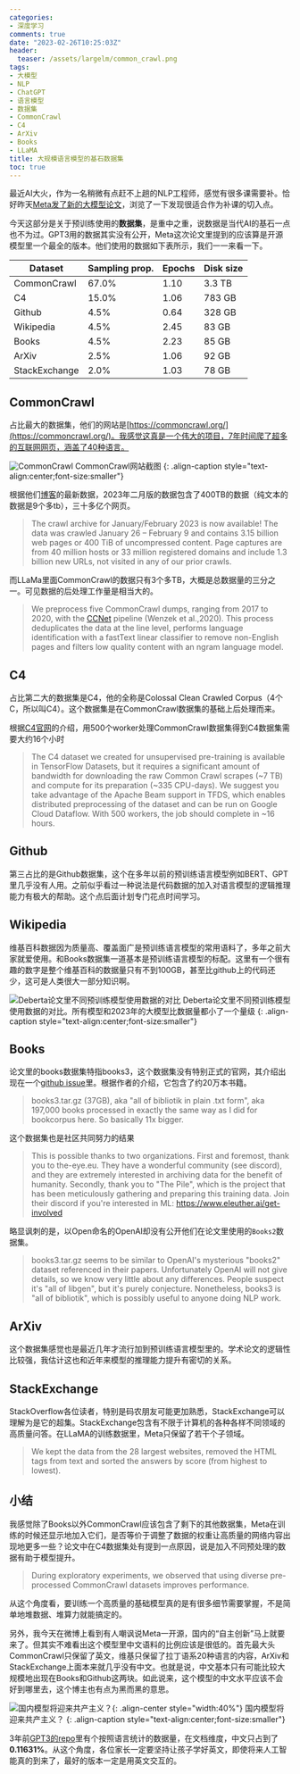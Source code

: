 ```yaml
---
categories:
- 深度学习
comments: true
date: "2023-02-26T10:25:03Z"
header:
  teaser: /assets/largelm/common_crawl.png
tags:
- 大模型
- NLP
- ChatGPT
- 语言模型
- 数据集
- CommonCrawl
- C4
- ArXiv
- Books
- LLaMA
title: 大规模语言模型的基石数据集
toc: true
---
```


最近AI大火，作为一名稍微有点赶不上趟的NLP工程师，感觉有很多课需要补。恰好昨天[Meta发了新的大模型论文](https://scontent-xsp1-1.xx.fbcdn.net/v/t39.8562-6/333078981_693988129081760_4712707815225756708_n.pdf?_nc_cat=108&ccb=1-7&_nc_sid=ad8a9d&_nc_ohc=ov6yTHfLfNQAX8WM6j3&_nc_ht=scontent-xsp1-1.xx&oh=00_AfDQq_MRNvWE4p7Hz5MrPQzYHuoBvWDmv9LMuPByqlsJCA&oe=63FFCFA2 "LLaMA论文")，浏览了一下发现很适合作为补课的切入点。

今天这部分是关于预训练使用的**数据集**，是重中之重，说数据是当代AI的基石一点也不为过。GPT3用的数据其实没有公开，Meta这次论文里提到的应该算是开源模型里一个最全的版本。他们使用的数据如下表所示，我们一一来看一下。

|Dataset| Sampling prop.| Epochs| Disk size|
| --- | --- | --- | --- |
|CommonCrawl| 67.0% |1.10 |3.3 TB|
|C4| 15.0% |1.06 |783 GB|
Github| 4.5% |0.64 |328 GB
Wikipedia| 4.5% |2.45 |83 GB
Books| 4.5% |2.23 |85 GB
ArXiv| 2.5% |1.06 |92 GB
StackExchange| 2.0%| 1.03| 78 GB

## CommonCrawl
占比最大的数据集，他们的网站是[https://commoncrawl.org/](https://commoncrawl.org/)。我感觉这真是一个伟大的项目，7年时间爬了超多的互联网网页，涵盖了40种语言。

![CommonCrawl](/assets/largelm/common_crawl.png)
CommonCrawl网站截图
{: .align-caption style="text-align:center;font-size:smaller"}

根据他们[博客](https://commoncrawl.org/connect/blog/)的最新数据，2023年二月版的数据包含了400TB的数据（纯文本的数据是9个多tb），三十多亿个网页。

> The crawl archive for January/February 2023 is now available! The data was crawled January 26 – February 9 and contains 3.15 billion web pages or 400 TiB of uncompressed content. Page captures are from 40 million hosts or 33 million registered domains and include 1.3 billion new URLs, not visited in any of our prior crawls.

而LLaMa里面CommonCrawl的数据只有3个多TB，大概是总数据量的三分之一。可见数据的后处理工作量是相当大的。

> We preprocess five CommonCrawl dumps, ranging from 2017 to 2020, with the [CCNet](https://github.com/facebookresearch/cc_net) pipeline (Wenzek et al.,2020). This process deduplicates the data at the line level, performs language identification with a fastText linear classifier to remove non-English pages and filters low quality content with an ngram language model.


## C4
占比第二大的数据集是C4，他的全称是Colossal Clean Crawled Corpus（4个C，所以叫C4）。这个数据集是在CommonCrawl数据集的基础上后处理而来。

根据[C4官网](https://www.tensorflow.org/datasets/catalog/c4)的介绍，用500个worker处理CommonCrawl数据集得到C4数据集需要大约16个小时

> The C4 dataset we created for unsupervised pre-training is available in TensorFlow Datasets, but it requires a significant amount of bandwidth for downloading the raw Common Crawl scrapes (~7 TB) and compute for its preparation (~335 CPU-days). We suggest you take advantage of the Apache Beam support in TFDS, which enables distributed preprocessing of the dataset and can be run on Google Cloud Dataflow. With 500 workers, the job should complete in ~16 hours.

## Github
第三占比的是Github数据集，这个在多年以前的预训练语言模型例如BERT、GPT里几乎没有人用。之前似乎看过一种说法是代码数据的加入对语言模型的逻辑推理能力有极大的帮助。这个点后面计划专门花点时间学习。

## Wikipedia
维基百科数据因为质量高、覆盖面广是预训练语言模型的常用语料了，多年之前大家就爱使用。和Books数据集一道基本是预训练语言模型的标配。这里有一个很有趣的数字是整个维基百科的数据量只有不到100GB，甚至比github上的代码还少，这可是人类很大一部分知识啊。

![Deberta论文里不同预训练模型使用数据的对比](/assets/largelm/deberta_data.png)
Deberta论文里不同预训练模型使用数据的对比。所有模型和2023年的大模型比数据量都小了一个量级
{: .align-caption style="text-align:center;font-size:smaller"}

## Books
论文里的books数据集特指books3，这个数据集没有特别正式的官网，其介绍出现在一个[github issue](https://github.com/soskek/bookcorpus/issues/27#issuecomment-716104208 "Books3")里。根据作者的介绍，它包含了约20万本书籍。

>books3.tar.gz (37GB), aka "all of bibliotik in plain .txt form", aka 197,000 books processed in exactly the same way as I did for bookcorpus here. So basically 11x bigger.

这个数据集也是社区共同努力的结果

> This is possible thanks to two organizations. First and foremost, thank you to the-eye.eu. They have a wonderful community (see discord), and they are extremely interested in archiving data for the benefit of humanity.
Secondly, thank you to "The Pile", which is the project that has been meticulously gathering and preparing this training data. Join their discord if you're interested in ML: https://www.eleuther.ai/get-involved

略显讽刺的是，以Open命名的OpenAI却没有公开他们在论文里使用的`Books2`数据集。

> books3.tar.gz seems to be similar to OpenAI's mysterious "books2" dataset referenced in their papers. Unfortunately OpenAI will not give details, so we know very little about any differences. People suspect it's "all of libgen", but it's purely conjecture. Nonetheless, books3 is "all of bibliotik", which is possibly useful to anyone doing NLP work.

## ArXiv
这个数据集感觉也是最近几年才流行加到预训练语言模型里的。学术论文的逻辑性比较强，我估计这也和近年来模型的推理能力提升有密切的关系。

## StackExchange
StackOverflow各位读者，特别是码农朋友可能更加熟悉，StackExchange可以理解为是它的超集。StackExchange包含有不限于计算机的各种各样不同领域的高质量问答。在LLaMA的训练数据里，Meta只保留了若干个子领域。

> We kept the data from the 28 largest websites, removed the HTML tags from text and sorted the answers by score (from highest to lowest).

## 小结
我感觉除了Books以外CommonCrawl应该包含了剩下的其他数据集，Meta在训练的时候还显示地加入它们，是否等价于调整了数据的权重让高质量的网络内容出现地更多一些？论文中在C4数据集处有提到一点原因，说是加入不同预处理的数据有助于模型提升。

> During exploratory experiments, we observed that using diverse pre-processed CommonCrawl datasets improves performance.

从这个角度看，要训练一个高质量的基础模型真的是有很多细节需要掌握，不是简单地堆数据、堆算力就能搞定的。

另外，我今天在微博上看到有人嘲讽说Meta一开源，国内的“自主创新”马上就要来了。但其实不难看出这个模型里中文语料的比例应该是很低的。首先最大头CommonCrawl只保留了英文，维基只保留了拉丁语系20种语言的内容，ArXiv和StackExchange上面本来就几乎没有中文。也就是说，中文基本只有可能比较大规模地出现在Books和Github这两块。如此说来，这个模型的中文水平应该不会好到哪里去，这个博主也有点为黑而黑的意思。

![国内模型将迎来共产主义？](/assets/largelm/weibo.jpeg){: .align-center style="width:40%"}
国内模型将迎来共产主义？
{: .align-caption style="text-align:center;font-size:smaller"}

3年前[GPT3的repo](https://github.com/openai/gpt-3/blob/master/dataset_statistics/languages_by_document_count.csv "GPT3 training data by language")里有个按照语言统计的数据量，在文档维度，中文只占到了**0.11631%**。从这个角度，各位家长一定要坚持让孩子学好英文，即使将来人工智能真的到来了，最好的版本一定是用英文交互的。

